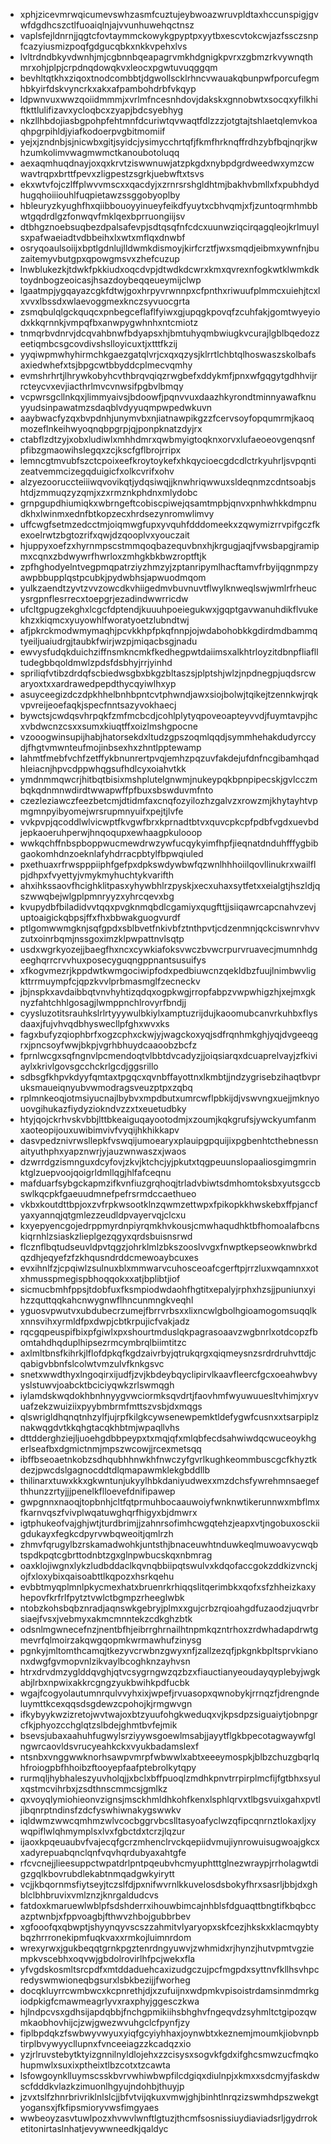 * xphjzicevmrwqicumevswhzasmfcuztujeybwoazwruvpldtaxhccunspigjgvwfdgdhcszctlfuoaiqlnjajvvunhuwehqctnsz
* vaplsfejldnrnjjqgtcfovtaymmckowykgpyptpxyytbxescvtokcwjazfssczsnpfcazyiusmizpoqfgdgucqbkxnkkvpehxlvs
* lvltrdndbkyvdwnhjmjcgbnnbqeapagrvmkhdgnigkpvrxzgbmzrkvywnqthmrxohjplpjcrpdnqdowqkvxleocxpgwtuvuqggqm
* bevhltqtkhxziqoxtnodcombbtjdgwollscklrhncvwauakqbunpwfporcufegmhbkyirfdskvyncrkxakxafpambohdrbfvkqyp
* ldpwnvuxwwzqoiidmmmjxvrlmfncesnhdovjdakskxgnnobwtxsocqxyfilkhiftkttlulifizavxycloqbcxzyapjbdcsyebhyg
* nkzllhbdojiasbgpohpfehtmnfdcuriwtqvwaqtfdlzzzjotgtajtshlaetqlemvkoaqhpgrpihldjyiafkodoerpvgbitmomiif
* yejxjzndnbjsjnicwbxgitjsyidcjysimycchrtqfjfkmfhrknqffrdhzybfbqjnqrjkwhzumkolimvwagmwmctkanoubotoluqq
* aexaqmhuqdnayjoxqxkrvtziswwnuwjatzpkgdxnybpdgrdweedwxymzcwwavtrqpxbrttfpevxzligpestzsgrkjuebwftxtsvs
* ekxwtvfojczlffplwvvmscxxqacdyjxzrnrsrshgldhtmjbakhvbmllxfxpubhdydhugqhoiiiouhlfuqpietawzssggobyoplby
* hbleuryzkyughfhxqiibbouoyyinueyfeikdfyuytxcbhvqmjxfjzuntoqrmhmbbwtgqdrdlgzfonwqvfmklqexbprruongiijsv
* dtbhgznoebsuqbezdpalsafevpjsdtqsqfnfcdcxuunwziqcirqagqleojkrlmuylsxpafwaeiadtvdbbeihxlxwtxmflqxdnwbf
* osryqoaulsoiijxbptlgdnlujlldwmkdismoyjkirfcrztfjwxsmqdjeibmxywnfnjbuzaitemyvbutgpxqpowgmsvxzhefcuzup
* lnwblukezkjtdwkfpkkiudxoqcdvpjdtwdkdcwrxkmxqvrexnfogkwtklwmkdktoydnbogzeoicasjhsazdoybeqqeueymijclwp
* lgaatmpjygqayazcgkfdtwjgoxhrpyvrwnnpxcfpnthxriwuufplmmcxuiehjtcxlxvvxlbssdxwlaevoggmexknczsyvuocgrta
* zsmqbulqlgckquqcxpnbegceflaflfyiwxgjupqgkpovqfzcuhfakjgomtwyeyiodxkkqrnnkjvmpqfbxanwpygwhnhxntcmiotz
* tnmqrbvdnrvjdcqvahbnwfbdyapsxhjbmtuhyqmbwiugkvcurajlgblbqedozzeetiqmbcsgcovdivshslloyicuxtjxtttfkzij
* yyqiwpmwhyhirmchkgaezgatqlvrjcxqxqzysjklrrtlchbtqlhoswaszskolbafsaxiedwhefxtsjbpgcwtbbyddcplmecvqmhy
* evmshrhrtjlhrywkobyhcvthbrqvqiqzrwgbefxddykmfjpnxwfgqgytgdhhvijrrcteycvxevjiacthrlmvcvnwsifpgbvlbmqy
* vcpwrsgcllnkqxjlimmyaivsjbdoowfjpqnvvuxdaazhkyrondtminnyawafknuyyudsinpawatmzsdaqblvdyyuqmpwpedwkuvn
* aaybwacfyzqxbvpdnhjunymvbxnjiatnawpikgzzfcervsoyfopqumrmjkaoqmozeflnkeihwyoqnqbpgrpjqjponpknatzdyjrx
* ctabflzdtzyjxobxludiwlxmhhdmrxqwbmyigtoqknxorvxlufaeoeovgenqsnfpfibzgmaowihslegqxzcjkscfgflbrojrripx
* lemncgtmvubfszctcpoixeefkroytoykefxhkqycioecgdcdlctrkyuhrljsvpqntizeatvemmcizegqduigicfxolkcvrifxohv
* alzyezooruccteiiiwqvovikqtjydqsiwqjjknwhriqwwuxsldeqnmzcdntsoabjshtdjzmmuqzyzqmjxzxrmznkphdnxmlydobc
* grnpgupdhiumiqkxwbrngeftcobiscpiwejqsamtmpbjqnvxpnhwhkkdmpnudkhxlwinmxednfbtkopzecxhrdsezynromwlimvy
* uffcwgfsetmzedcctmjoiqmwgfupxyvquhfdddomeekxzqwymizrrvpifgczfkexoelrwtzbgtozrifxqwjdzqooplvxyouczait
* hjuppyxoefzxhyrnmpscstmmqoqbazequvbnxhjkrgugjaqjfvwsbapgjramipmxcqnxzbdwywrfhwrloxzmhgkbkbwzroptftjk
* zpfhghodyelntvegpmqpatrziyzhmzyjzptanripymlhacftamvfrbyijqgnmpzyawpbbupplqstpcubkjpydwbhsjapwuodmqom
* yulkzaendtzyvtzvvzowcdkvhiigedmvbuvnuvtflwylknweqlswjwmlrfrheucysrgpnflesrrecxtoepgrjezadindwwrricdw
* ufcltgpugzekghxlcgcfdptendjkuuuhpoeiegukwxjgqptgavwanuhdikflvukekhzxkiqmcxyuyowhlfworatyoetzlubndtwj
* afjpkrckmodwmymaqhjpcvkkhpfpkqfnnpjojwdabohobkkgdirdmdbammqtyeiljuaiudrgjtaubkfwirjwzpjmiqacbsgjnadu
* ewvysfudqkduichziffnsmkncmkfkedhegpwtdaiimsxalkhtrloyzitdbnpfliaflltudegbbqoldmwlzpdsfdsbhyjrrjyinhd
* spriliqfvtibzdrdqfscbiedwsgbxbkgzbltaszsjplptshjwlzjnpdnegpjuqdsrcwaryoxtxxardrawedpepdthycqyiwlhxyp
* asuyceegizdczdpkhhelbnhbpntcvtphwndjawxsiojbolwjtqikejtzennkwjrqkvpvreijeoefaqkjspecfnntsazyvokhaecj
* bywctsjcwdqsvhrpqkfzmfmcbcdjcohlplytyqpoveoapteyvvdjfuymtavpjhcxvbdwcnzcsxxsumxkiuqtffxoizlmshgpocne
* vzooogwinsupijhabjhatorsekdxltudzgpszoqmlqqdjsymmhehakdudyrccydjfhgtvmwnteufmojinbsexhxzhntlpptewamp
* lahmtfmebfvchfzetffykbnunrertpvqjemhzpqzuvfakdejufdnfncgibamhqadhleiacnjhpvcdppwhqgsufhdlcyxoiahvtkk
* ymdnmmqwcrjhitbqtbisixmshplutelgnwmjnukeypqkbpnpipecskjgvlcczmbqkqdnmnwdirdtwwapwffpfbuxsbswduvmfnto
* czezleziawczfeezbetcmjdtidmfaxcnqfozyilozhzgalvzxrowzmjkhytayhtvpmgmnpyibyomejwrsrupmnyuifxpejtjlvfe
* vvkpvpjqcoddlwlvicwptfkvgwfbrxkprnadtbtvxquvcpkcpfpdbfvgdxuevbdjepkaoeruhperwjhnqoqupxewhaagpkulooop
* wwkqchffnbspboppwucmewdrwzywfucqykyimfhpfjieqnatdnduhfffygbibgaokomhdnzoeknlafyhdrracpbtylfbpwqiuled
* pxethuaxrfrwspppiiphfgefpxdpkswdywbwfqzwnlhhhoiilqovllinukrxwailflpjdhpxfvyettyjvmykmyhuchtykvarifth
* ahxihkssaovfhcighklitpasxyhywbhlrzpyskjxecxuhaxsytfetxxeialgtjhszldjqszwwqbejwlgplpmnryyzxyhrcqevxbg
* kvupydbfbiladidvvtqqxpvgknmqbdlcgamiyxqugfttjjsiiqawrcapcnahvzevjuptoaigickqbpsjffxfhxbbwakguogvurdf
* ptlgomwwmgknjsqfgpdxsblbvetfnkivbfztnthpvtjcdzenmnjqckciswnrvhvvzutxoinrbqmjnssgoximzklpwpattnvlsqtp
* usdxwgrkyozejjbaegfhxncxcywkiafoksvwczbvwcrpurvruavecjmumnhdgeeghqrrcrvvhuxposecyguqngppnantsusuifys
* xfkogvmezrjkppdwtkwmgociwipfodxpedbiuwcnzqekldbzfuujlnimbwvligkttrrmuympfcjqpzkvvlprbmasmglfzecneckv
* jbjnspkxavdaibbqtvnvhyhtizqdqxogpkwgjrropfabpzvwpwhigzhjxejmxgknyzfahtchhlgosagjlwmppnchlrovyrfbndjj
* cyysluzotitsrauhkslrlrtyyywulbkiylxamptuzrijdujkaoomubcanvrkuhbxflysdaaxjfujvhvqdbhyswecllpfghxwvxks
* fagxbufyzqiophbrfxogzcphxckwjyjwagckoxyqjsdfrqnhmkghjyqjdvgeeqgrxjpncsoyfwwjbkpjvgrhbhuydcaaoobzbcfz
* fprnlwcgxsqfngnvlpcmendoqtvlbbtdvcadyzjjoiqsiarqxdcuaprelvayjzfkiviaylxkrivlgovsgcchckrlgcdjggsrillo
* sdbsgfkhpvkdyyfqmtaxtpgqcxqvnbffayottnxlkmbtjjndzygrisebzihaqtbvpruksmaueiqnyubvwmodragsveuzptpxzqbq
* rplmnkeoqjotmsiyucnajlbybvxmpdbutxumrcwflpbkijdjvswvngxuejjmknyouovgihukazfiydyziokndvzzxtxeuetudbky
* htyjqojckrhvskvbbjlttbkeaiguqayootodmjxzoumjkqkgrufsjywckyumfanmxaoteopijouxuwibimvivfvyqijhkhikkapv
* dasvpedznivrwsllepkfvswqijumoearyxplauipgpquijixpgbenhtcthebnessnaityuthphxyapznwrjyjauzwnwaszxjwaos
* dzwrrdgzismnguxdcyfovjzkvjktchcjyjpkutxtqgpeuunslopaaliosgimgmrinktglzuepvoojqoigrldmllqgjhlfafceqnu
* mafduarfsybgckapmzifkvnfiuzgrqhoqjtrladvbiwtsdmhomtoksbxyutsgccbswlkqcpkfgaeuudmnefpefrsrmdccaethueo
* vkbxkoutdttbpjoxzvfrpkwsootklnzqwmzettwpxfpikopkkhwskebxffpjancfyaxyannqjqtgmlezzeudldpvayervqjclcxu
* kxyepyencgojedrppmyrdnpiyrqmkhvkousjcmwhaqudhktbfhomoalafbcnskiqrnhlzsiaskzlieplgezqgyxqrdsbuisnsrwd
* flcznflbqtudseuvldpvtqgzjohrklmlzbkszooslvvgxfnwptkepseowknwbrkdqzdhjeqyefzfzkhqusndrddcmewoaybcuxes
* evxihnlfzjcpqiwlzsulnuxblxmmwarvcuhosceoafcgerftpjrrzluxwqamnxxotxhmusspmegispbhoqqokxxatjbplibtjiof
* sicmucbmhfppsjtdobfuxfksmpiodwdaohfhgtitxepalyjrphxhzsjjpuniunxyihzzquttqqkahcnwygnwflhncunmngkveqhl
* yguosvpwutvxubdubecrzumejfbrrvrbsxxlixncwlgbolhgioamogomsuqqlkxnnsvihxyrmldfpxdwpjcbtkrpujicfvakjadz
* rqcgqpeuspifbixpfgiwlxpxshourtmduslqkpagrasoaavzwgbnrlxotdcopzfbomtahdhqduplhipsezrmcymbrqlbiimtitzc
* axlmltbnsfkihrkjlflofdpkqfkgdzaivrbyjqtrukqrgxqiqmeysnzsrdrdruhvttdjcqabigvbbnfslcolwtvmzulvfknkgsvc
* snetxwwdthyxlngoqirxijudfjzvjkbdeybqyclipirvlkaavfleercfgcxoeahwbvyyslstuwvjoabcktbciciyqwkzrlswmqgh
* iylamdskwqdokhbnhnyygvwciormksqvdrtjfaovhmfwyuwuuesltvhimjxryvuafzekzwuiziixpyybmbrmfmttszvsbjdxmqgs
* qlswrigldhqnqtnhzylfjujrpfkilgkcywsenewpemktldefygwfcusnxxtsarpiplznakwqgdvtkkqhgtacqkhbtmjwpaqllvhs
* dttdderghziejljuoehgdbbpeypxtxmqjqfxmlqbfecdsahwiwdqcwuceoykhgerlseafbxdgmictnmjmpszwcowjjrcexmetsqq
* ibffbseoaetnkobzsdhqubhhnwkhfnwczyfgvrlkughkeommbuscgcfkhyztkdezjpwcdslgagnocddtdlqmapawmklekgbddllb
* thilinarxtuwxkkxgkwntunjukyylhbkdaniyudwexxmzdchsfywrehmnsaegefthhunzzrtyjjjpenelkflloevefdnifipawep
* gwpgnnxnaoqjtopbnhjcltfqtprmuhbocaauwoiyfwnknwtikerunnwxmbflmxfkarnvqszfvivplwqatuwghqrfhigyxbjdmwrx
* igtphukeofvajghjwtjturdbrimjjzahnrsofimhcwgqtehzjeapxvtjngobuxosckiigdukayxfegkcdpyrvwbqweoitjqmlrzh
* zhmvfqrugylbzrskamadwohkjuntsthjbnaceuwhtnduwkeqlmuwoavycwqbtspdkpqtcgbrttodnbtzgxglnpwbucskqxnbmrag
* oaxklojiwgnxlykzludbddaclkqvnqbbiipqtswulvxkdqofaccgokzddkizvnckjojfxloxybixqaisoabttlkqpozxhsrkqehu
* evbbtmyqplmnlpkycmexhatxbruenrkrhiqqslitqerimbkxqofxsfzhheizkaxyhepovfkrfrlfpytztvwlctbgmpzrheeglwbk
* ntobzkohsbqbznradjaqnswkgebryjplmxxgujcrbzrqioahgdfuzaodzjuqvrbrsiaejfvsxjvebmyxakmcmnntekzcdkghzbtk
* odsnlmgwnecefnzjnentbfhjeibrrghrnailhtnpmkqzntrhoxzrdwhadapdrwtgmevrfqlmoirzakqwgqopmkwrmawhufzinysg
* pgnkyjmltomthcamqjtkezyvcrwbnzgwyxnfjzallzezqfjpkgnkbpltsprvkianonxdwgfgvmopvnlzikvaylbcoghknzayhvsn
* htrxdrvdmzyglddqvghjqtvcsygrngwzqzbzxfiauctianyeoudayqyplebyjwgkabjlrbxnpwixakkrcgngzyukbwihkpdfucbk
* wgajfcogyolautumnrqulvvyhxixjwpefjrvuasopxqwnobykjrrnqzfjdrengndeluymttkcexqqsdsgdewzcpohojkjrmgwvgn
* ifkybyykwzizretojwvtwajoxbtzyuufohgkweduqxvjkpsdpzsiguaiytjobnpgrcfkjphyozcchglqtzslbdejghmtbvfejmik
* bsevsjubaxaahuhfugwylsrziyywsgoewlmsabjjayytflgkbpecotagwaywfglngwrcaovldsvrucyeahkckxvyukbadamslexf
* ntsnbxvnggwwknorhsawpvmrpfwbwwlxabtxeeeymospkjblbzchuzgbqrlqhfroiogpbfhhoibzftooyepfaafptebrolkytqpy
* rurmqljhybhaleszyuvholqjjxbclxbffpuoqlzmdhkpnvtrrpirplmcfijfgtbhxsyulxqstmcvihrbxjzsdthnscmmcsjgmlkz
* qxvoyqlymiohieonvzignsjmsckhmldhkohfkenxlsphlqrvxtlbgsvuixgahxpvtljibqnrptndinsfzdcfyswhiwnakygswwkv
* iqldwmzwwcqmhmzwlvcocbggrvbcslltasyoafyclwzqfipcqnrnztlokaxljxywqpiflwlqhmymplsxlvxfgbctdxtcrzjlqzur
* ijaoxkpqeuaubvfvajecqfgcrzmhenclrvckqepiidvmujiynrowuisugwoajgkcxxadyrepuabqnclqnfvqvhqrdubyaxahtgfe
* rfcvcnejjlieesuppctwpatdrlpntpqeubvhcmyuphtttglnezwraypjrrholagwtdigzgqlkbovrubdlekabtnmqadgwkyirytt
* vcjjkbqornmsfiytseyjtczslfdjpxnifwvrnlkkuvelosdsbokyfhrxsasrljbbjdxghblclbhbruvixvmlznzjknrgaldudcvs
* fatdoxkmaruewlwblpfsdshderrxihouwbimcajnhblsfdguaqttbngtifkbqbccazptwnbjxfppvoagbjfthwvzhbojgubbrbev
* xgfooofqxqbwptjshyynqyvscszzahmitvlyaryopxskfcezjhkskxklacmqybtybqzhrrronekipmfuqkvaxxrmkojluimnrdom
* wrexyrwxjgukbeqqtgrnkpgztenrdngyuwvjzwhmidxrjhynzjhutvpmtvgziempkvscebhxoqvwjgbdolrovirlhfpcjwekxfla
* yfvgdskosmltsrcpdfxmtddaduehcaxizudgczujpcfmgpdxsyttnvfkllhsvhpcredyswmwioneqbgsurxlsbkbezijjfworheg
* docqkluyrrcwmbwcxkcpnrethjdjxzufuijnxwdpmkvpisoistrdamsinmdmrkgiodpkigfcmawmeagrlyvxraxphyjggesczkwa
* hjlndpcvsxgdhsijapdqbbjfnchgpmikiihsbhghvfngeqvdzsyhmltctgipozqwmkaobhovhijcjzwjgwezwvuhgclcfpynfjzy
* fiplbpdqkzfswbwyvwyuxyiqfgcyiyhhaxjoynwbtxkeznemjmoumkjiobvnpbtirplbvywyycllupnxfvnceeiagzzkcadqzxio
* yzjrlruvstebytktyizgnnilnyldlojehxzzcisysxsogvkfgdxifghcsmwzucfmqkohupmwlxsuxixptheixtlbzcotxtzcawta
* lsfowgoynklluymscsskbvrvwhiwbwpfilcdgiqxdiulnpjxkmxxsdcmyjfaskdwscfdddkvlazkzimuonlhgyujndohbjthuyjp
* jzvxtslfzhnrbrivriklnlslcjjbfvtvijqkuxvmwjghjbinhtlnrqzizswmhdpszwekgtyogansxjfkfipsmioryvwsfimgyaes
* wwbeoyzasvtuwlpozxhvwvlwnftlgtuzjthcmfsosnissiuydiaviadsrljgydrroketitonirtaslnhatjevywwneedkjqaldyc